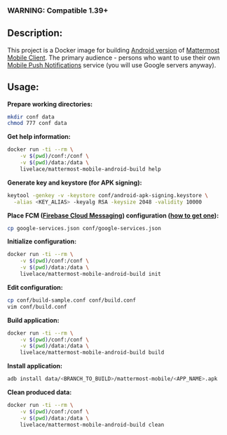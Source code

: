 ### WARNING: Compatible 1.39+

## Description:

This project is a Docker image for building [Android version](https://play.google.com/store/apps/details?id=com.mattermost.rn) of [Mattermost Mobile Client](https://github.com/mattermost/mattermost-mobile). The primary audience - persons who want to use their own [Mobile Push Notifications](https://developers.mattermost.com/contribute/mobile/push-notifications/) service (you will use Google servers anyway).

## Usage:

**Prepare working directories:**

```bash
mkdir conf data
chmod 777 conf data
```

**Get help information:**

```bash
docker run -ti --rm \
    -v $(pwd)/conf:/conf \
    -v $(pwd)/data:/data \
    livelace/mattermost-mobile-android-build help
```

**Generate key and keystore (for APK signing):**

```bash
keytool -genkey -v -keystore conf/android-apk-signing.keystore \
  -alias <KEY_ALIAS> -keyalg RSA -keysize 2048 -validity 10000 
```

**Place FCM ([Firebase Cloud Messaging](https://en.wikipedia.org/wiki/Firebase_Cloud_Messaging)) configuration ([how to get one](https://developers.mattermost.com/contribute/mobile/push-notifications/android/)):**

```bash
cp google-services.json conf/google-services.json
```

**Initialize configuration:**

```bash
docker run -ti --rm \
    -v $(pwd)/conf:/conf \
    -v $(pwd)/data:/data \
    livelace/mattermost-mobile-android-build init
```

**Edit configuration:**

```bash
cp conf/build-sample.conf conf/build.conf 
vim conf/build.conf
```

**Build application:**

```bash
docker run -ti --rm \
    -v $(pwd)/conf:/conf \
    -v $(pwd)/data:/data \
    livelace/mattermost-mobile-android-build build
```

**Install application:**

```bash
adb install data/<BRANCH_TO_BUILD>/mattermost-mobile/<APP_NAME>.apk
```

**Clean produced data:**

```bash
docker run -ti --rm \
    -v $(pwd)/conf:/conf \
    -v $(pwd)/data:/data \
    livelace/mattermost-mobile-android-build clean
```

